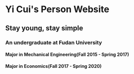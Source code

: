 # Yi Cui's Person Website

## Stay young, stay simple

### An undergraduate at Fudan University

#### Major in Mechanical Engineering(Fall 2015 - Spring 2017)

#### Major in Economics(Fall 2017 - Spring 2020)

